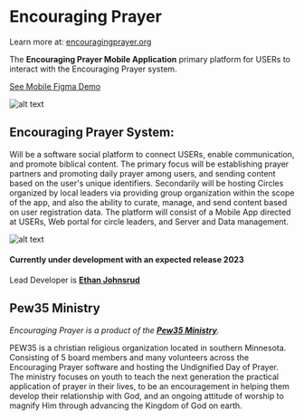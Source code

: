 # Encouraging Prayer
Learn more at: [encouragingprayer.org](https://encouragingprayer.org/)

The **Encouraging Prayer Mobile Application** primary platform for USERs to interact with the Encouraging Prayer system.

[See Mobile Figma Demo](https://www.figma.com/proto/8EUrLeOWsSvU8XZc9bbJMh/Mobile-Design?node-id=1%3A2&scaling=scale-down&page-id=0%3A1&starting-point-node-id=1%3A2)

![alt text](https://encouragingprayer.org/static/media/1-page-left-partner.9c27f7350fdc8e51e090.png)

## Encouraging Prayer System: 
Will be a software social platform to connect USERs, enable communication, and promote biblical content.  The primary focus will be establishing prayer partners and promoting daily prayer among users, and sending content based on the user's unique identifiers.  Secondarily will be hosting Circles organized by local leaders via providing group organization within the scope of the app, and also the ability to curate, manage, and send content based on user registration data. The platform will consist of a Mobile App directed at USERs, Web portal for circle leaders, and Server and Data management.

![alt text](http://encouragingprayer.org/encouraging-prayer.png)

#### Currently under development with an expected release 2023
Lead Developer is [**Ethan Johnsrud**](https://ethanjohnsrud.com/)


## Pew35 Ministry

*Encouraging Prayer is a product of the [**Pew35 Ministry**](https://pew35.org/).*

PEW35 is a christian religious organization located in southern Minnesota.  Consisting of 5 board members and many volunteers across the Encouraging Prayer software  and hosting the Undignified Day of Prayer.  The ministry focuses on youth to teach the next generation the practical application of prayer in their lives, to be an encouragement in helping them develop their relationship with God, and an ongoing attitude of worship to magnify Him through advancing the Kingdom of God on earth.
